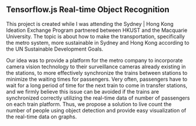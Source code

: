 ## Tensorflow.js Real-time Object Recognition

This project is created while I was attending the Sydney | Hong Kong Ideation Exchange Program partnered between HKUST and the
Macquarie University. The topic is about how to make the transportation, specifically the metro system, more sustainable in 
Sydney and Hong Kong according to the UN Sustainable Development Goals.

Our idea was to provide a platform for the metro company to incorporate camera vision technology to their surveillance cameras
already existing in the stations, to more effectively synchronize the trains between stations to minimize the waiting times
for passengers. Very often, passengers have to wait for a long period of time for the next train to come in transfer stations,
and we firmly believe this issue can be avoided if the trains are synchronized correctly utilizing the real-time data of number
of passengers on each train platform. Thus, we propose a solution to live count the number of people using object detection
and provide easy visualization of the real-time data on graphs.



